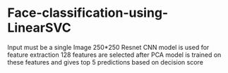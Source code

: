 # Face-classification-using-LinearSVC
Input must be a single Image 250*250
Resnet CNN model is used for feature extraction
128 features are selected after PCA
model is trained on these features and gives top 5 predictions based on decision score

